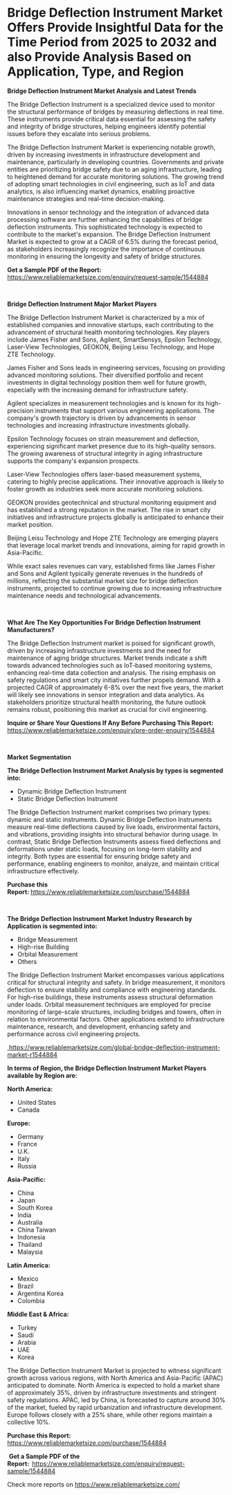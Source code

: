 <p><h1>Bridge Deflection Instrument Market Offers Provide Insightful Data for the Time Period from 2025 to 2032 and also Provide Analysis Based on Application, Type, and Region</h1></p><p><strong>Bridge Deflection Instrument Market Analysis and Latest Trends</strong></p>
<p><p>The Bridge Deflection Instrument is a specialized device used to monitor the structural performance of bridges by measuring deflections in real time. These instruments provide critical data essential for assessing the safety and integrity of bridge structures, helping engineers identify potential issues before they escalate into serious problems.</p><p>The Bridge Deflection Instrument Market is experiencing notable growth, driven by increasing investments in infrastructure development and maintenance, particularly in developing countries. Governments and private entities are prioritizing bridge safety due to an aging infrastructure, leading to heightened demand for accurate monitoring solutions. The growing trend of adopting smart technologies in civil engineering, such as IoT and data analytics, is also influencing market dynamics, enabling proactive maintenance strategies and real-time decision-making.</p><p>Innovations in sensor technology and the integration of advanced data processing software are further enhancing the capabilities of bridge deflection instruments. This sophisticated technology is expected to contribute to the market's expansion. The Bridge Deflection Instrument Market is expected to grow at a CAGR of 6.5% during the forecast period, as stakeholders increasingly recognize the importance of continuous monitoring in ensuring the longevity and safety of bridge structures.</p></p>
<p><strong>Get a Sample PDF of the Report:&nbsp;</strong> <a href="https://www.reliablemarketsize.com/enquiry/request-sample/1544884?utm_campaign=2800&utm_medium=2&utm_source=Github&utm_content=ia&utm_term=11042025&utm_id=bridge-deflection-instrument">https://www.reliablemarketsize.com/enquiry/request-sample/1544884</a></p>
<p>&nbsp;</p>
<p><strong>Bridge Deflection Instrument Major Market Players</strong></p>
<p><p>The Bridge Deflection Instrument Market is characterized by a mix of established companies and innovative startups, each contributing to the advancement of structural health monitoring technologies. Key players include James Fisher and Sons, Agilent, SmartSensys, Epsilon Technology, Laser-View Technologies, GEOKON, Beijing Leisu Technology, and Hope ZTE Technology.</p><p>James Fisher and Sons leads in engineering services, focusing on providing advanced monitoring solutions. Their diversified portfolio and recent investments in digital technology position them well for future growth, especially with the increasing demand for infrastructure safety.</p><p>Agilent specializes in measurement technologies and is known for its high-precision instruments that support various engineering applications. The company's growth trajectory is driven by advancements in sensor technologies and increasing infrastructure investments globally.</p><p>Epsilon Technology focuses on strain measurement and deflection, experiencing significant market presence due to its high-quality sensors. The growing awareness of structural integrity in aging infrastructure supports the company's expansion prospects.</p><p>Laser-View Technologies offers laser-based measurement systems, catering to highly precise applications. Their innovative approach is likely to foster growth as industries seek more accurate monitoring solutions.</p><p>GEOKON provides geotechnical and structural monitoring equipment and has established a strong reputation in the market. The rise in smart city initiatives and infrastructure projects globally is anticipated to enhance their market position.</p><p>Beijing Leisu Technology and Hope ZTE Technology are emerging players that leverage local market trends and innovations, aiming for rapid growth in Asia-Pacific.</p><p>While exact sales revenues can vary, established firms like James Fisher and Sons and Agilent typically generate revenues in the hundreds of millions, reflecting the substantial market size for bridge deflection instruments, projected to continue growing due to increasing infrastructure maintenance needs and technological advancements.</p></p>
<p>&nbsp;</p>
<p><strong>What Are The Key Opportunities For Bridge Deflection Instrument Manufacturers?</strong></p>
<p><p>The Bridge Deflection Instrument market is poised for significant growth, driven by increasing infrastructure investments and the need for maintenance of aging bridge structures. Market trends indicate a shift towards advanced technologies such as IoT-based monitoring systems, enhancing real-time data collection and analysis. The rising emphasis on safety regulations and smart city initiatives further propels demand. With a projected CAGR of approximately 6-8% over the next five years, the market will likely see innovations in sensor integration and data analytics. As stakeholders prioritize structural health monitoring, the future outlook remains robust, positioning this market as crucial for civil engineering.</p></p>
<p><strong>Inquire or Share Your Questions If Any Before Purchasing This Report:</strong> <a href="https://www.reliablemarketsize.com/enquiry/pre-order-enquiry/1544884?utm_campaign=2800&utm_medium=2&utm_source=Github&utm_content=ia&utm_term=11042025&utm_id=bridge-deflection-instrument">https://www.reliablemarketsize.com/enquiry/pre-order-enquiry/1544884</a></p>
<p>&nbsp;</p>
<p><strong>Market Segmentation</strong></p>
<p><strong>The Bridge Deflection Instrument Market Analysis by types is segmented into:</strong></p>
<p><ul><li>Dynamic Bridge Deflection Instrument</li><li>Static Bridge Deflection Instrument</li></ul></p>
<p><p>The Bridge Deflection Instrument market comprises two primary types: dynamic and static instruments. Dynamic Bridge Deflection Instruments measure real-time deflections caused by live loads, environmental factors, and vibrations, providing insights into structural behavior during usage. In contrast, Static Bridge Deflection Instruments assess fixed deflections and deformations under static loads, focusing on long-term stability and integrity. Both types are essential for ensuring bridge safety and performance, enabling engineers to monitor, analyze, and maintain critical infrastructure effectively.</p></p>
<p><strong>Purchase this Report:&nbsp;</strong><a href="https://www.reliablemarketsize.com/purchase/1544884?utm_campaign=2800&utm_medium=2&utm_source=Github&utm_content=ia&utm_term=11042025&utm_id=bridge-deflection-instrument">https://www.reliablemarketsize.com/purchase/1544884</a></p>
<p>&nbsp;</p>
<p><strong>The Bridge Deflection Instrument Market Industry Research by Application is segmented into:</strong></p>
<p><ul><li>Bridge Measurement</li><li>High-rise Building</li><li>Orbital Measurement</li><li>Others</li></ul></p>
<p><p>The Bridge Deflection Instrument Market encompasses various applications critical for structural integrity and safety. In bridge measurement, it monitors deflection to ensure stability and compliance with engineering standards. For high-rise buildings, these instruments assess structural deformation under loads. Orbital measurement techniques are employed for precise monitoring of large-scale structures, including bridges and towers, often in relation to environmental factors. Other applications extend to infrastructure maintenance, research, and development, enhancing safety and performance across civil engineering projects.</p></p>
<p><a href="https://www.reliablemarketsize.com/global-bridge-deflection-instrument-market-r1544884?utm_campaign=2800&utm_medium=2&utm_source=Github&utm_content=ia&utm_term=11042025&utm_id=bridge-deflection-instrument">&nbsp;https://www.reliablemarketsize.com/global-bridge-deflection-instrument-market-r1544884</a></p>
<p><strong>In terms of Region, the Bridge Deflection Instrument Market Players available by Region are:</strong></p>
<p>
    <p> <strong> North America: </strong>
        <ul>
            <li>United States</li>
            <li>Canada</li>
        </ul>
        </p> 
    <p> <strong> Europe: </strong>
        <ul>
            <li>Germany</li>
            <li>France</li>
            <li>U.K.</li>
            <li>Italy</li>
            <li>Russia</li>
        </ul>
        </p> 
    <p> <strong> Asia-Pacific: </strong>
        <ul>
            <li>China</li>
            <li>Japan</li>
            <li>South Korea</li>
            <li>India</li>
            <li>Australia</li>
            <li>China Taiwan</li>
            <li>Indonesia</li>
            <li>Thailand</li>
            <li>Malaysia</li>
        </ul>
        </p> 
    <p> <strong> Latin America: </strong>
        <ul>
            <li>Mexico</li>
            <li>Brazil</li>
            <li>Argentina Korea</li>
            <li>Colombia</li>
        </ul>
        </p> 
    <p> <strong> Middle East & Africa: </strong>
        <ul>
            <li>Turkey</li>
            <li>Saudi</li>
            <li>Arabia</li>
            <li>UAE</li>
            <li>Korea</li>
        </ul>
    </p>
    </p>
<p><p>The Bridge Deflection Instrument Market is projected to witness significant growth across various regions, with North America and Asia-Pacific (APAC) anticipated to dominate. North America is expected to hold a market share of approximately 35%, driven by infrastructure investments and stringent safety regulations. APAC, led by China, is forecasted to capture around 30% of the market, fueled by rapid urbanization and infrastructure development. Europe follows closely with a 25% share, while other regions maintain a collective 10%.</p></p>
<p><strong>Purchase this Report: </strong><a href="https://www.reliablemarketsize.com/purchase/1544884?utm_campaign=2800&utm_medium=2&utm_source=Github&utm_content=ia&utm_term=11042025&utm_id=bridge-deflection-instrument">https://www.reliablemarketsize.com/purchase/1544884</a></p>
<p>&nbsp;<strong>Get a Sample PDF of the Report:&nbsp;&nbsp;</strong><a href="https://www.reliablemarketsize.com/enquiry/request-sample/1544884?utm_campaign=2800&utm_medium=2&utm_source=Github&utm_content=ia&utm_term=11042025&utm_id=bridge-deflection-instrument">https://www.reliablemarketsize.com/enquiry/request-sample/1544884</a></p>
<p><strong></strong></p>
<p>Check more reports on <a href="https://www.reliablemarketsize.com/?utm_campaign=2800&utm_medium=2&utm_source=Github&utm_content=ia&utm_term=11042025&utm_id=bridge-deflection-instrument">https://www.reliablemarketsize.com/</a></p>